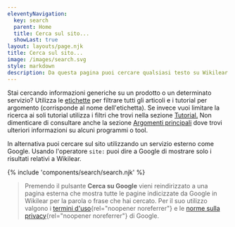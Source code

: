 ```yaml
---
eleventyNavigation:
  key: search
  parent: Home
  title: Cerca sul sito...
  showLast: true
layout: layouts/page.njk
title: Cerca sul sito...
image: /images/search.svg
style: markdown
description: Da questa pagina puoi cercare qualsiasi testo su Wikilear e ottenere informazioni sulla struttura del sito.
---
```

Stai cercando informazioni generiche su un prodotto o un determinato servizio? Utilizza le [etichette](/tag/) per filtrare tutti gli articoli e i tutorial per argomento (corrisponde al nome dell'etichetta). Se invece vuoi limitare la ricerca ai soli tutorial utilizza i filtri che trovi nella sezione [Tutorial.](/tutorial/) Non dimenticare di consultare anche la sezione [Argomenti principali](/#topics) dove trovi ulteriori informazioni su alcuni programmi o tool.

In alternativa puoi cercare sul sito utilizzando un servizio esterno come Google. Usando l'operatore `site:` puoi dire a Google di mostrare solo i risultati relativi a Wikilear.

{% include 'components/search/search.njk' %}

> Premendo il pulsante **Cerca su Google** vieni reindirizzato a una pagina esterna che mostra tutte le pagine indicizzate da Google in Wikilear per la parola o frase che hai cercato. Per il suo utilizzo valgono i [termini d'uso](https://policies.google.com/terms){rel="noopener noreferrer"} e le [norme sulla privacy](https://policies.google.com/privacy){rel="noopener noreferrer"} di Google.
